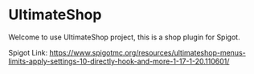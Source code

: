 # UltimateShop

Welcome to use UltimateShop project, this is a shop plugin for Spigot.

Spigot Link: https://www.spigotmc.org/resources/ultimateshop-menus-limits-apply-settings-10-directly-hook-and-more-1-17-1-20.110601/
